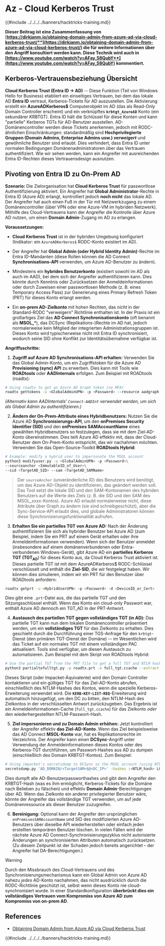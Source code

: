 # Az - Cloud Kerberos Trust

{{#include ../../../../banners/hacktricks-training.md}}

**Dieser Beitrag ist eine Zusammenfassung von** [**https://dirkjanm.io/obtaining-domain-admin-from-azure-ad-via-cloud-kerberos-trust/**](https://dirkjanm.io/obtaining-domain-admin-from-azure-ad-via-cloud-kerberos-trust/) **die für weitere Informationen über den Angriff konsultiert werden kann. Diese Technik wird auch in** [**https://www.youtube.com/watch?v=AFay_58QubY**](https://www.youtube.com/watch?v=AFay_58QubY)** kommentiert.**

## Kerberos-Vertrauensbeziehung Übersicht

**Cloud Kerberos Trust (Entra ID -> AD)** -- Diese Funktion (Teil von Windows Hello for Business) etabliert ein einseitiges Vertrauen, bei dem das lokale AD **Entra ID** vertraut, Kerberos-Tickets für AD auszustellen. Die Aktivierung erstellt ein **AzureADKerberos$** Computerobjekt im AD (das als Read-Only Domain Controller erscheint) und ein verknüpftes **`krbtgt_AzureAD`** Konto (ein sekundärer KRBTGT). Entra ID hält die Schlüssel für diese Konten und kann "partielle" Kerberos TGTs für AD-Benutzer ausstellen. AD-Domänencontroller werden diese Tickets anerkennen, jedoch mit RODC-ähnlichen Einschränkungen: standardmäßig sind **Hochprivilegierte Gruppen (Domain Admins, Enterprise Admins usw.) *verweigert*** und gewöhnliche Benutzer sind erlaubt. Dies verhindert, dass Entra ID unter normalen Bedingungen Domänenadministratoren über das Vertrauen authentifiziert. Wie wir sehen werden, kann ein Angreifer mit ausreichenden Entra ID-Rechten dieses Vertrauensdesign ausnutzen.

## Pivoting von Entra ID zu On-Prem AD

**Szenario:** Die Zielorganisation hat **Cloud Kerberos Trust** für passwortlose Authentifizierung aktiviert. Ein Angreifer hat **Global Administrator**-Rechte in Entra ID (Azure AD) erlangt, kontrolliert jedoch **noch nicht** das lokale AD. Der Angreifer hat auch einen Fuß in der Tür mit Netzwerkzugang zu einem Domänencontroller (über VPN oder eine Azure-VM im hybriden Netzwerk). Mithilfe des Cloud-Vertrauens kann der Angreifer die Kontrolle über Azure AD nutzen, um einen **Domain Admin**-Zugang im AD zu erlangen.

**Voraussetzungen:**

-   **Cloud Kerberos Trust** ist in der hybriden Umgebung konfiguriert (Indikator: ein `AzureADKerberos$` RODC-Konto existiert im AD).

-   Der Angreifer hat **Global Admin (oder Hybrid Identity Admin)**-Rechte im Entra ID-Mandanten (diese Rollen können die AD Connect **Synchronisations-API** verwenden, um Azure AD-Benutzer zu ändern).

-   Mindestens ein **hybrides Benutzerkonto** (existiert sowohl im AD als auch im AAD), bei dem sich der Angreifer authentifizieren kann. Dies könnte durch Kenntnis oder Zurücksetzen der Anmeldeinformationen oder durch Zuweisen einer passwortlosen Methode (z. B. eines Temporary Access Pass) zur Generierung eines Primary Refresh Token (PRT) für dieses Konto erlangt werden.

-   Ein **on-prem AD-Zielkonto** mit hohen Rechten, das *nicht* in der Standard-RODC "verweigern" Richtlinie enthalten ist. In der Praxis ist ein großartiges Ziel das **AD Connect Synchronisationskonto** (oft benannt als **MSOL_***), das DCSync (Replikations-)Rechte im AD hat, jedoch normalerweise kein Mitglied der integrierten Administrationsgruppen ist. Dieses Konto wird typischerweise nicht mit Entra ID synchronisiert, wodurch seine SID ohne Konflikt zur Identitätsübernahme verfügbar ist.

**Angriffsschritte:**

1.  **Zugriff auf Azure AD Synchronisations-API erhalten:** Verwenden Sie das Global Admin-Konto, um ein Zugriffstoken für die Azure AD **Provisioning (sync) API** zu erwerben. Dies kann mit Tools wie **ROADtools** oder **AADInternals** erfolgen. Zum Beispiel mit ROADtools (roadtx):
```bash
# Using roadtx to get an Azure AD Graph token (no MFA)
roadtx gettokens -u <GlobalAdminUPN> -p <Password> --resource aadgraph
```
*(Alternativ kann AADInternals' `Connect-AADInt` verwendet werden, um sich als Global Admin zu authentifizieren.)*

2.  **Ändern der On-Prem-Attribute eines Hybridbenutzers:** Nutzen Sie die Azure AD **Synchronisierungs-API**, um den **onPremises Security Identifier (SID)** und den **onPremises SAMAccountName** eines gewählten Hybridbenutzers so festzulegen, dass sie mit dem Ziel-AD-Konto übereinstimmen. Dies teilt Azure AD effektiv mit, dass der Cloud-Benutzer dem On-Prem-Konto entspricht, das wir nachahmen möchten. Verwenden Sie das Open-Source-Toolkit **ROADtools Hybrid**:
```bash
# Example: modify a hybrid user to impersonate the MSOL account
python3 modifyuser.py -u <GlobalAdminUPN> -p <Password>\
--sourceanchor <ImmutableID_of_User>\
--sid <TargetAD_SID> --sam <TargetAD_SAMName>
```
> Der `sourceAnchor` (unveränderliche ID) des Benutzers wird benötigt, um das Azure AD-Objekt zu identifizieren, das geändert werden soll. Das Tool setzt die lokale SID und den SAM-Kontonamen des hybriden Benutzers auf die Werte des Ziels (z. B. die SID und den SAM des MSOL_xxxx-Kontos). Azure AD erlaubt normalerweise nicht, diese Attribute über Graph zu ändern (sie sind schreibgeschützt), aber die Sync-Service-API erlaubt dies, und globale Administratoren können diese Synchronisierungsfunktionalität aufrufen.

3.  **Erhalten Sie ein partielles TGT von Azure AD:** Nach der Änderung authentifizieren Sie sich als hybrider Benutzer bei Azure AD (zum Beispiel, indem Sie ein PRT auf einem Gerät erhalten oder ihre Anmeldeinformationen verwenden). Wenn sich der Benutzer anmeldet (insbesondere auf einem domänenverbundenen oder Entra-verbundenen Windows-Gerät), gibt Azure AD ein **partielles Kerberos TGT (TGT**<sub>**AD**</sub>) für dieses Konto aus, da Cloud Kerberos Trust aktiviert ist. Dieses partielle TGT ist mit dem AzureADKerberos$ RODC-Schlüssel verschlüsselt und enthält die **Ziel-SID**, die wir festgelegt haben. Wir können dies simulieren, indem wir ein PRT für den Benutzer über ROADtools anfordern:
```bash
roadtx getprt -u <HybridUserUPN> -p <Password> -d <DeviceID_or_Cert>
```
Dies gibt eine `.prt`-Datei aus, die das partielle TGT und den Sitzungsschlüssel enthält. Wenn das Konto ein cloud-only Passwort war, enthält Azure AD dennoch ein TGT_AD in der PRT-Antwort.

4.  **Austausch des partiellen TGT gegen vollständiges TGT (in AD):** Das partielle TGT kann nun dem lokalen Domänencontroller präsentiert werden, um ein **vollständiges TGT** für das Zielkonto zu erhalten. Dies geschieht durch die Durchführung einer TGS-Anfrage für den `krbtgt`-Dienst (den primären TGT-Dienst der Domäne) -- im Wesentlichen wird das Ticket auf ein normales TGT mit einem vollständigen PAC aktualisiert. Tools sind verfügbar, um diesen Austausch zu automatisieren. Zum Beispiel mit dem Skript von ROADtools Hybrid:
```bash
# Use the partial TGT from the PRT file to get a full TGT and NTLM hash
python3 partialtofulltgt.py -p roadtx.prt -o full_tgt.ccache --extract-hash
```
Dieses Skript (oder Impacket-Äquivalente) wird den Domain Controller kontaktieren und ein gültiges TGT für das Ziel-AD-Konto abrufen, einschließlich des NTLM-Hashes des Kontos, wenn die spezielle Kerberos-Erweiterung verwendet wird. Die **`KERB-KEY-LIST-REQ`**-Erweiterung wird automatisch hinzugefügt, um den DC zu bitten, den NTLM-Hash des Zielkontos in der verschlüsselten Antwort zurückzugeben. Das Ergebnis ist ein Anmeldeinformationen-Cache (`full_tgt.ccache`) für das Zielkonto *oder* den wiederhergestellten NTLM-Passwort-Hash.

5.  **Ziel impersonieren und zu Domain Admin erhöhen:** Jetzt kontrolliert der Angreifer effektiv **das Ziel-AD-Konto**. Wenn das Ziel beispielsweise das AD Connect **MSOL-Konto** war, hat es Replikationsrechte im Verzeichnis. Der Angreifer kann einen **DCSync**-Angriff unter Verwendung der Anmeldeinformationen dieses Kontos oder des Kerberos-TGT durchführen, um Passwort-Hashes aus AD zu dumpen (einschließlich des Domain KRBTGT-Kontos). Zum Beispiel:
```bash
# Using impacket's secretsdump to DCSync as the MSOL account (using NTLM hash)
secretsdump.py 'AD_DOMAIN/<TargetSAM>$@<DC_IP>' -hashes :<NTLM_hash> LOCAL
```
Dies dumpft alle AD-Benutzerpassworthashes und gibt dem Angreifer den KRBTGT-Hash (was es ihm ermöglicht, Kerberos-Tickets für die Domäne nach Belieben zu fälschen) und effektiv **Domain Admin**-Berechtigungen über AD. Wenn das Zielkonto ein anderer privilegierter Benutzer wäre, könnte der Angreifer das vollständige TGT verwenden, um auf jede Domänenressource als dieser Benutzer zuzugreifen.

6.  **Bereinigung:** Optional kann der Angreifer den ursprünglichen `onPremisesSAMAccountName` und SID des modifizierten Azure AD-Benutzers über dieselbe API wiederherstellen oder einfach jeden erstellten temporären Benutzer löschen. In vielen Fällen wird der nächste Azure AD Connect-Synchronisierungszyklus nicht autorisierte Änderungen an synchronisierten Attributen automatisch zurücksetzen. (Zu diesem Zeitpunkt ist der Schaden jedoch bereits angerichtet – der Angreifer hat DA-Berechtigungen.)

> [!WARNING]
> Durch den Missbrauch des Cloud-Vertrauens und des Synchronisierungsmechanismus kann ein Global Admin von Azure AD nahezu *jedes* AD-Konto nachahmen, das nicht ausdrücklich durch die RODC-Richtlinie geschützt ist, selbst wenn dieses Konto nie cloud-synchronisiert wurde. In einer Standardkonfiguration **überbrückt dies ein vollständiges Vertrauen vom Kompromiss von Azure AD zum Kompromiss von on-prem AD**.


## References

- [Obtaining Domain Admin from Azure AD via Cloud Kerberos Trust](https://dirkjanm.io/obtaining-domain-admin-from-azure-ad-via-cloud-kerberos-trust/)



{{#include ../../../../banners/hacktricks-training.md}}
